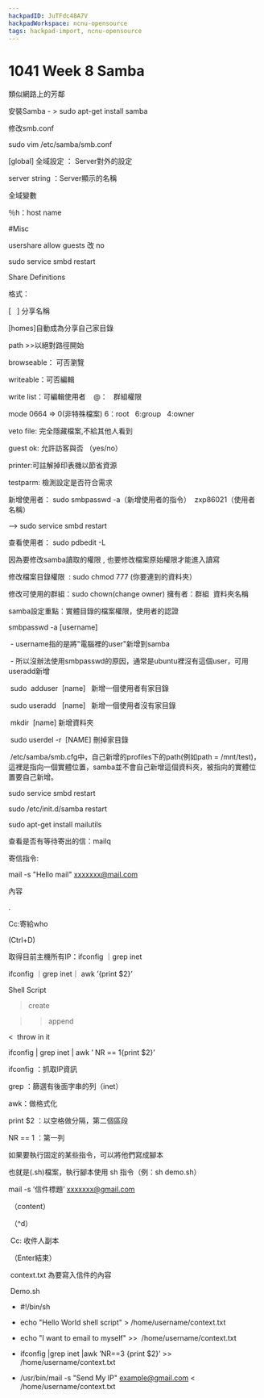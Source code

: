 ```yaml
---
hackpadID: JuTFdc48A7V
hackpadWorkspace: ncnu-opensource
tags: hackpad-import, ncnu-opensource
---
```

# 1041 Week 8 Samba 

類似網路上的芳鄰

安裝Samba - > sudo apt-get install samba

修改smb.conf

sudo vim /etc/samba/smb.conf

[global] 全域設定 ： Server對外的設定

server string ：Server顯示的名稱

全域變數

％h：host name

#Misc

usershare allow guests 改 no

sudo service smbd restart

Share Definitions

格式：

[   ] 分享名稱

[homes]自動成為分享自己家目錄

path >>以絕對路徑開始

browseable： 可否瀏覽

writeable：可否編輯

write list：可編輯使用者    @：   群組權限

mode 0664 => 0(非特殊檔案) 6：root   6:group   4:owner

veto file: 完全隱藏檔案,不給其他人看到

guest ok: 允許訪客與否 （yes/no）

printer:可註解掉印表機以節省資源

testparm: 檢測設定是否符合需求

新增使用者： sudo smbpasswd -a（新增使用者的指令）  zxp86021（使用者名稱）

--> sudo service smbd restart

查看使用者： sudo pdbedit -L

因為要修改samba讀取的權限 , 也要修改檔案原始權限才能進入讀寫

修改檔案目錄權限  : sudo chmod 777 (你要連到的資料夾）

修改可使用的群組：sudo chown(change owner) 擁有者：群組  資料夾名稱

samba設定重點：實體目錄的檔案權限，使用者的認證

smbpasswd -a [username]

 - username指的是將"電腦裡的user"新增到samba

 - 所以沒辦法使用smbpasswd的原因，通常是ubuntu裡沒有這個user，可用useradd新增

 sudo  adduser  [name]   新增一個使用者有家目錄

 sudo useradd   [name]   新增一個使用者沒有家目錄

 mkdir  [name] 新增資料夾

 sudo userdel -r  [NAME] 刪掉家目錄

 /etc/samba/smb.cfg中，自己新增的profiles下的path(例如path = /mnt/test)，這裡是指向一個實體位置，samba並不會自己新增這個資料夾，被指向的實體位置要自己新增。

sudo service smbd restart

sudo /etc/init.d/samba restart

sudo apt-get install mailutils

查看是否有等待寄出的信：mailq

寄信指令:

mail -s "Hello mail" xxxxxxx@mail.com

內容

.

Cc:寄給who 

(Ctrl+D)

取得目前主機所有IP：ifconfig ｜grep inet

ifconfig ｜grep inet｜ awk ’{print $2}’ 

Shell Script

> create

>> append

<  throw in it

ifconfig | grep inet | awk ’ NR == 1{print $2}’

ifconfig ：抓取IP資訊

grep ：篩選有後面字串的列（inet）

awk：做格式化

print $2 ：以空格做分隔，第二個區段

NR == 1 ：第一列

如果要執行固定的某些指令，可以將他們寫成腳本

也就是(.sh)檔案，執行腳本使用 sh 指令（例：sh demo.sh）

mail -s ’信件標題’ xxxxxxx@gmail.com

 （content）

 （^d）

 Cc: 收件人副本

 （Enter結束）

 context.txt 為要寫入信件的內容

 Demo.sh

*   #!/bin/sh

*   echo "Hello World shell script" > /home/username/context.txt
*   echo "I want to email to myself" >>  /home/username/context.txt

*   ifconfig |grep inet |awk ’NR==3 {print $2}’ >> /home/username/context.txt
*   /usr/bin/mail -s "Send My IP" example@gmail.com < /home/username/context.txt
